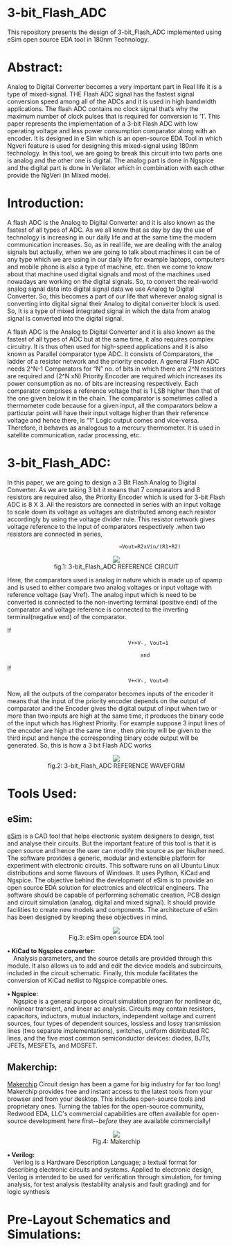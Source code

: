 # 3-bit_Flash_ADC

This repository presents the design of 3-bit_Flash_ADC implemented using eSim open source EDA tool in 180nm Technology.


# Abstract:
Analog to Digital Converter becomes a very important part in Real life it is a type of mixed-signal. THE Flash ADC signal has the fastest signal conversion speed among all of the
ADCs and it is used in high bandwidth applications. The flash ADC contains no clock signal that’s why the maximum number of clock pulses that is required for conversion is ‘1’.
This paper represents the implementation of a 3-bit Flash ADC with low operating voltage and less power consumption comparator along with an encoder. It is designed in e Sim which
is an open-source EDA Tool in which Ngveri feature is used for designing this mixed-signal using 180nm technology. In this tool, we are going to break this circuit into two parts
one is analog and the other one is digital. The analog part is done in Ngspice and the digital part is done in Verilator which in combination with each other provide the NgVeri
(in Mixed mode).

# Introduction:
A flash ADC is the Analog to Digital Converter and it is also known as the fastest of all types of ADC. As we all know that as day by day the use of technology is increasing in
our daily life and at the same time the modern communication increases. So, as in real life, we are dealing with the analog signals but actually, when we are going to talk about
machines it can be of any type which we are using in our daily life for example laptops, computers and mobile phone is also a type of machine, etc. then we come to know about
that machine used digital signals and most of the machines used nowadays are working on the digital signals. So, to convert the real-world analog signal data into digital signal
data we use Analog to Digital Converter. So, this becomes a part of our life that wherever analog signal is converting into digital signal their Analog to digital converter
block is used. So, It is a type of mixed integrated signal in which the data from analog signal is converted into the digital signal.

A flash ADC is the Analog to Digital Converter and it is also known as the fastest of all types of ADC but at the same time, it also requires complex circuitry. It is thus often
used for high-speed applications and it is also known as Parallel comparator type ADC. It consists of Comparators, the ladder of a resistor network and the priority encoder. A
general Flash ADC needs 2^N-1 Comparators for “N” no. of bits in which there are 2^N resistors are required and (2^N xN) Priority Encoder are required which increases its power
consumption as no. of bits are increasing respectively. Each comparator comprises a reference voltage that is 1 LSB higher than that of the one given below it in the chain. The
comparator is sometimes called a thermometer code because for a given input, all the comparators below a particular point will have their input voltage higher than their reference
voltage and hence there, is “1” Logic output comes and vice-versa. Therefore, it behaves as analogous to a mercury thermometer. It is used in satellite communication, radar
processing, etc.

# 3-bit_Flash_ADC:

In this paper, we are going to design a 3 Bit Flash Analog to Digital Converter. As we are taking 3 bit it means that 7 comparators and 8 resistors are required also, the
Priority Encoder which is used for 3-bit Flash ADC is 8 X 3. All the resistors are connected in series with an input voltage to scale down its voltage as voltages are
distributed among each resistor accordingly by using the voltage divider rule. This resistor network gives voltage reference to the input of comparators respectively .when two
resistors are connected in series,


                                        →Vout=R2xVin/(R1+R2)


</p>
<p align="center">
  <img src="https://user-images.githubusercontent.com/90523478/156239808-f3ac8304-9bab-47c9-b006-ba6aec04f277.jpg"></br>
   fig.1: 3-bit_Flash_ADC REFERENCE CIRCUIT 
</p>



Here, the comparators used is analog in nature which is made up of opamp and is used to either compare two analog voltages or input voltage with reference voltage (say Vref).
The analog input which is need to be converted is connected to the non-inverting terminal (positive end) of the comparator and voltage reference is connected to the inverting
terminal(negative end) of the comparator.

If                                          

                                           V+>V-, Vout=1
                                                                              
                                               and
If                                          

                                           V+<V-, Vout=0


Now, all the outputs of the comparator becomes inputs of the encoder it means that the input of the priority encoder depends on the output of comparator and the Encoder gives
the digital output of input when two or more than two inputs are high at the same time, it produces the binary code of the input which has Highest Priority. For example suppose
3 input lines of the encoder are high at the same time , then priority will be given to the third input and hence the corresponding binary code output will be generated. So,
this is how a 3 bit Flash ADC works

</p>
<p align="center">
  <img src="https://user-images.githubusercontent.com/90523478/156240611-b70a3973-1b8c-40ff-a960-e4428380ad88.jpg"></br>
   fig.2: 3-bit_Flash_ADC REFERENCE WAVEFORM 
</p>


# Tools Used:

## eSim:
[eSim](https://esim.fossee.in/home) is a CAD tool that helps electronic system designers to design, test and analyse their circuits. But the important feature of this tool is
that it is open source and hence the user can modify the source as per his/her need. The software provides a generic, modular and extensible platform for experiment with
electronic circuits. This software runs on all Ubuntu Linux distributions and some flavours of Windows. It uses Python, KiCad and Ngspice.
  The objective behind the development of eSim is to provide an open source EDA solution for electronics and electrical engineers. The software should be capable of performing
schematic creation, PCB design and circuit simulation (analog, digital and mixed signal). It should provide facilities to create new models and components. The architecture of
eSim has been designed by keeping these objectives in mind.

</p>
<p align="center">
  <img src="https://user-images.githubusercontent.com/90523478/156241968-207d738d-9245-4e82-b101-2c957cfb3b17.png"></br>
  Fig.3: eSim open source EDA tool
</p>

<b>• KiCad to Ngspice converter:</b></br>
&emsp;Analysis parameters, and the source details are provided through this module. It also allows us to add and edit the device models and subcircuits, included in the circuit
schematic. Finally, this module facilitates the conversion of KiCad netlist to Ngspice compatible ones.

<b>• Ngspice:</b></br>
&emsp;Ngspice is a general purpose circuit simulation program for nonlinear dc, nonlinear transient, and linear ac analysis. Circuits may contain resistors, capacitors,
inductors, mutual inductors, independent voltage and current sources, four types of dependent sources, lossless and lossy transmission lines (two separate implementations),
switches, uniform distributed RC lines, and the five most common semiconductor devices: diodes, BJTs, JFETs, MESFETs, and MOSFET.

## Makerchip:
[Makerchip](https://www.makerchip.com/) Circuit design has been a game for big industry for far too long! Makerchip provides free and instant access to the latest tools from
your browser and from your desktop. This includes open-source tools and proprietary ones. Turning the tables for the open-source community, Redwood EDA, LLC's commercial
capabilities are often available for open-source development here first--*before* they are available commercially!

</p>
<p align="center">
  <img src="https://user-images.githubusercontent.com/90523478/156244458-943e8799-d7b3-4cdf-8906-2ff8dda606f7.png"></br>
  Fig.4: Makerchip
</p>

<b>• Verilog:</b></br>
&emsp;Verilog is a Hardware Description Language; a textual format for describing electronic circuits and systems. Applied to electronic design, Verilog is intended to be used
for verification through simulation, for timing analysis, for test analysis (testability analysis and fault grading) and for logic synthesis

# Pre-Layout Schematics and Simulations:
